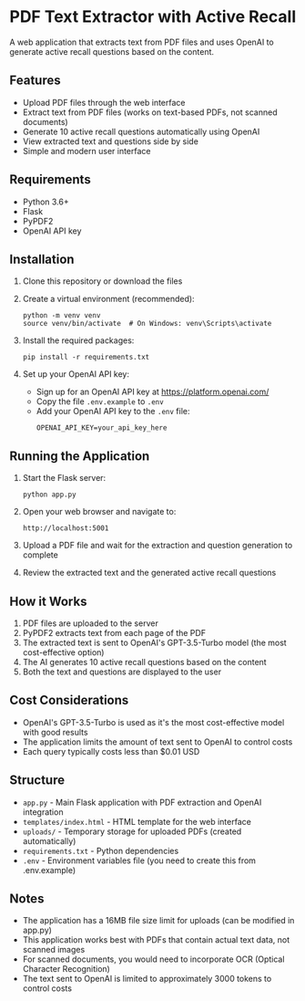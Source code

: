 # PDF Text Extractor with Active Recall

A web application that extracts text from PDF files and uses OpenAI to generate active recall questions based on the content.

## Features

- Upload PDF files through the web interface
- Extract text from PDF files (works on text-based PDFs, not scanned documents)
- Generate 10 active recall questions automatically using OpenAI
- View extracted text and questions side by side
- Simple and modern user interface

## Requirements

- Python 3.6+
- Flask
- PyPDF2
- OpenAI API key

## Installation

1. Clone this repository or download the files

2. Create a virtual environment (recommended):
   ```
   python -m venv venv
   source venv/bin/activate  # On Windows: venv\Scripts\activate
   ```

3. Install the required packages:
   ```
   pip install -r requirements.txt
   ```

4. Set up your OpenAI API key:
   - Sign up for an OpenAI API key at https://platform.openai.com/
   - Copy the file `.env.example` to `.env` 
   - Add your OpenAI API key to the `.env` file:
     ```
     OPENAI_API_KEY=your_api_key_here
     ```

## Running the Application

1. Start the Flask server:
   ```
   python app.py
   ```

2. Open your web browser and navigate to:
   ```
   http://localhost:5001
   ```

3. Upload a PDF file and wait for the extraction and question generation to complete
4. Review the extracted text and the generated active recall questions

## How it Works

1. PDF files are uploaded to the server
2. PyPDF2 extracts text from each page of the PDF
3. The extracted text is sent to OpenAI's GPT-3.5-Turbo model (the most cost-effective option)
4. The AI generates 10 active recall questions based on the content
5. Both the text and questions are displayed to the user

## Cost Considerations

- OpenAI's GPT-3.5-Turbo is used as it's the most cost-effective model with good results
- The application limits the amount of text sent to OpenAI to control costs
- Each query typically costs less than $0.01 USD

## Structure

- `app.py` - Main Flask application with PDF extraction and OpenAI integration
- `templates/index.html` - HTML template for the web interface
- `uploads/` - Temporary storage for uploaded PDFs (created automatically)
- `requirements.txt` - Python dependencies
- `.env` - Environment variables file (you need to create this from .env.example)

## Notes

- The application has a 16MB file size limit for uploads (can be modified in app.py)
- This application works best with PDFs that contain actual text data, not scanned images
- For scanned documents, you would need to incorporate OCR (Optical Character Recognition)
- The text sent to OpenAI is limited to approximately 3000 tokens to control costs
